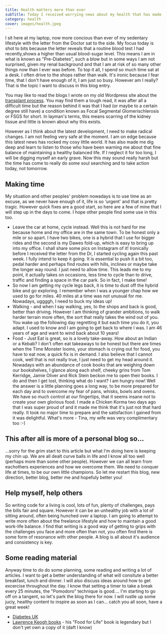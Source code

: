 ```yaml
---
title: Health matters more than ever
subTitle: Today I received worrying news about my health that has made me think a lot about my basic priorities. Life has already dealt me a blow when I suffered from final-stage renal failure about a decade ago. We fixed that, thanks to my wonderful Dad donating one of his. I now have another scare to deal with but I will fix that too!
category: health
cover: images/health.jpeg
---
```


I sit here at my laptop, now more concious than ever of my sedentary lifestyle with the letter from the Doctor sat to the side. My focus today is shot to bits because the letter reveals that a routine blood test I had recently,shows a higher than usual blood-sugar level. This means I am in what is known as "Pre-Diabetes", such a blow but in some ways I am not surprised, given my renal background and that I am at risk of so many other things now than I ever was before. To top it all, I spend so much time sat at a desk. I often drive to the shops rather than walk. It's ironic because I fear time, that I don't have enough of it, I am just so busy. However am I really? That is the topic I want to discuss in this blog entry. 

You may like to read the blogs I wrote on my old Wordpress site about the [transplant process](https://nicklewisweb.wordpress.com/category/transplant-diary/). You may find them a tough read, it was after all a difficult time but the reason behind it was that I had (or maybe to a certain degree still have) a condition known as Focal Segmental Glomerischlerosis or FSGS for short. In layman's terms, this means scarring of the kidney tissue and little is known about why this exists.

However as I think about the latest development, I need to make radical changes. I am not feeling very safe at the moment. I am on edge because this latest news has rocked my cosy little world. It has also made me dig deep and learn to listen to those who have been warning me about that fine balance of maintaining a healthy balanced life. If I neglect it for too long, I will be digging myself an early grave. Now this may sound really harsh but the time has come to really do some soul searching and to take action today, not tomorrow.

## Making time

My situation and other peoples' problem nowadays is to use time as an excuse, as we never have enough of it, life is so 'urgent' and that is pretty tragic. However quick fixes are a good start, so here are a few of mine that I will step up in the days to come. I hope other people find some use in this too.

* Leave the car at home, cycle instead. Well this is not hard for me because home and my office are in the same town. To be honest only a mile or so apart. I have two bikes, one is a hybrid that I use for bigger rides and the second is my Dawes fold-up, which is easy to bring up into my office. I shall share some pics on Instagram of it! Ironically before I received the letter from the Dr, I started cycling again this past week. I fully intend to keep it going. It is essential to push it a bit too, pedal harder and perhaps find routes with hills, inclines or maybe take the longer way round. I just need to allow time. This leads me to my point, it actually takes on occasions, less time to cycle than to drive, traffic and finding a space in the car park. So in fact, I make time! 
* So now I am getting my cycle legs back, it is time to dust off the hybrid bike and go exploring. I remember when I was a younger chap how we used to go for miles. 40 miles at a time was not unusual for me. Nowadays, uggggh, I need to buck my ideas up!
* Walking - and when I say walking, yes, to the shops and back is good, better than driving. However I am thinking of grander ambitions, to walk harder terrain more often, the sort that really takes the wind out of you. You wake up the following day regretting it but each time you do it, you adapt. I used to know and I am going to get back to where I was. I am 46 years of age and want to wind back about 10 years!
* Food - Just Eat is great, so is a lovely take-away. How about an Indian or a Kebab? I don't often eat takeaways to be honest but there are times when the Time Monster looms, your stomach is crying out for food, you have to eat now, a quick fix is in demand. I also believe that I cannot cook, well that is not really true, I just need to get my head around it. Nowadays with an abundance of cook books that are weighing down our bookshelves, I glance along each shelf, cheeky grins from Tom Kerridge, Jamie Oliver and Rick Stein beckon me to open their books. I do and then I get lost, thinking what do I want? I am hungry now! Well the answer is a little planning goes a long way, to be more prepared for each day and to overcome my fear of pans, whisks, bowls and ovens. We have so much control at our fingertips, that it seems insane not to create your own glorious food. I made a Chicken Korma two days ago that I was super proud of and it made me think that it's just not that hard really. It took no major time to prepare and the satisfaction I gained from it was delightful. What's more - Tina, my wife was very complimentary too :-)

## This after all is more of a personal blog so...

...sorry for the grim start to this article but what I'm doing here is keeping my chin up. We are all dealt curve balls in life and I know all too well (perhaps more than some other people). However we can all learn from eachothers experiences and how we overcome them. We need to conquer life at times, to be our own little champions. So let me restart this blog, new direction, better blog, better me and hopefuly better you!

## Help myself, help others

So writing code for a living is cool, lots of fun, plenty of challenges, pays the bills fair and square. However it can be an unhealthy job with a lot of sitting around, often being hunched over a laptop. I am going to attempt to write more often about the freelance lifestyle and how to maintain a good work-life balance. I find that writing is a good way of getting to grips with the challenges you face and more often than not, you often find there is some form of resonance with other people. A blog is all about it's audience and consistency is key.

## Some reading material

Anyway time to do do some planning, some reading and writing a lot of articles. I want to get a better understanding of what will consitute a better breakfast, lunch and dinner. I will also discuss ideas around how to get excercise throughout the day. I know that setting a timer to take a break every 25 minutes, the "Pomodoro" technique is good.... I'm starting to go off on a tangent, so let's park the blog there for now. I will rustle up some juciy, healthy content to inspire as soon as I can... catch you all soon, have a great week!

* [Diabetes UK](https://www.diabetes.org.uk/)
* [Lawrence Keogh books](http://www.lawrencekeogh.com/books.php) - his "Food for Life" book is legendary but I don't yet own a copy of it (daft I know)